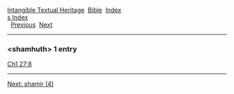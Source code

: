 [Intangible Textual Heritage](../../index)  [Bible](../index) 
[Index](index)   
[s Index](_s_)  
  [Previous](c10114)  [Next](c10116) 

------------------------------------------------------------------------

### &lt;shamhuth&gt; 1 entry

[Ch1 27:8](../kjv/ch1027.htm#008)  

------------------------------------------------------------------------

[Next: shamir (4)](c10116)
